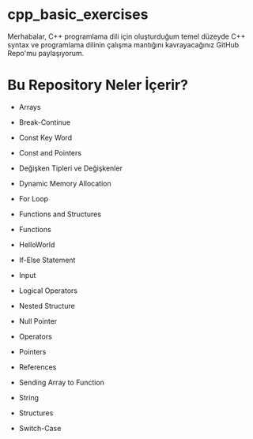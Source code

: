 # cpp_basic_exercises
 
Merhabalar, C++ programlama dili için oluşturduğum temel düzeyde C++ syntax ve programlama dilinin çalışma mantığını kavrayacağınız GitHub Repo'mu paylaşıyorum.

# Bu Repository Neler İçerir?

- Arrays

- Break-Continue

- Const Key Word

- Const and Pointers

- Değişken Tipleri ve Değişkenler

- Dynamic Memory Allocation

- For Loop

- Functions and Structures

- Functions

- HelloWorld

- If-Else Statement

- Input

- Logical Operators

- Nested Structure

- Null Pointer

- Operators

- Pointers

- References

- Sending Array to Function

- String

- Structures

- Switch-Case
